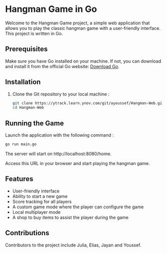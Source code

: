 # Hangman Game in Go

Welcome to the Hangman Game project, a simple web application that allows you to play the classic hangman game with a user-friendly interface. This project is written in Go.

## Prerequisites

Make sure you have Go installed on your machine. If not, you can download and install it from the official Go website: [Download Go](https://golang.org/dl/).

## Installation

1. Clone the Git repository to your local machine :

   ```bash
   git clone https://ytrack.learn.ynov.com/git/ayoussef/Hangman-Web.git
   cd Hangman-Web
   ```

## Running the Game

Launch the application with the following command :

```bash
go run main.go
```

The server will start on http://localhost:8080/home.

Access this URL in your browser and start playing the hangman game.

## Features

- User-friendly interface
- Ability to start a new game
- Score tracking for all players
- A custom game mode where the player can configure the game
- Local multiplayer mode
- A shop to buy items to assist the player during the game

## Contributions

Contributors to the project include Julia, Elias, Jayan and Youssef.
